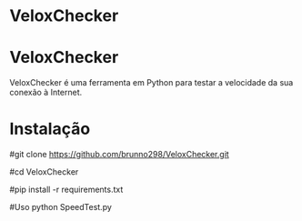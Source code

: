 # VeloxChecker
# VeloxChecker

VeloxChecker é uma ferramenta em Python para testar a velocidade da sua conexão à Internet.

# Instalação

#git clone https://github.com/brunno298/VeloxChecker.git

#cd VeloxChecker

#pip install -r requirements.txt

#Uso
python SpeedTest.py
